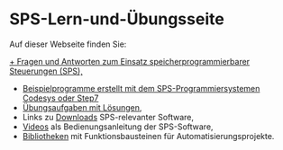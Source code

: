 # SPS-Lern-und-Übungsseite

Auf dieser Webseite finden Sie:

[+ Fragen und Antworten zum Einsatz speicherprogrammierbarer Steuerungen (SPS),
](https://www.seitz.et.hs-mannheim.de/default-3ab910b2bd.html)
+ [Beispielprogramme erstellt mit dem SPS-Programmiersystemen Codesys oder Step7](https://www.seitz.et.hs-mannheim.de/beispielprogramme.html)
+ [Übungsaufgaben mit Lösungen,](https://www.seitz.et.hs-mannheim.de/uebungen.html)
+ Links zu [Downloads](https://www.seitz.et.hs-mannheim.de/downloads/apps-zum-download.html) SPS-relevanter Software,
+ [Videos](https://www.seitz.et.hs-mannheim.de/sps-lern-und-uebungsseite/videos.html) als Bedienungsanleitung der SPS-Software,
+ [Bibliotheken](https://www.seitz.et.hs-mannheim.de/sps-lern-und-uebungsseite/bibliotheken.html) mit Funktionsbausteinen für Automatisierungsprojekte.
